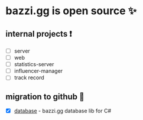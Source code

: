 # bazzi.gg is open source ✨

## internal projects ❗
- [ ] server
- [ ] web
- [ ] statistics-server
- [ ] influencer-manager
- [ ] track record

## migration to github 🎉
- [X] [database](https://github.com/bazzi-gg/database) - bazzi.gg database lib for C#
